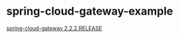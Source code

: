 # spring-cloud-gateway-example
[spring-cloud-gateway 2.2.2.RELEASE](https://cloud.spring.io/spring-cloud-static/spring-cloud-gateway/2.2.2.RELEASE/reference/html/)